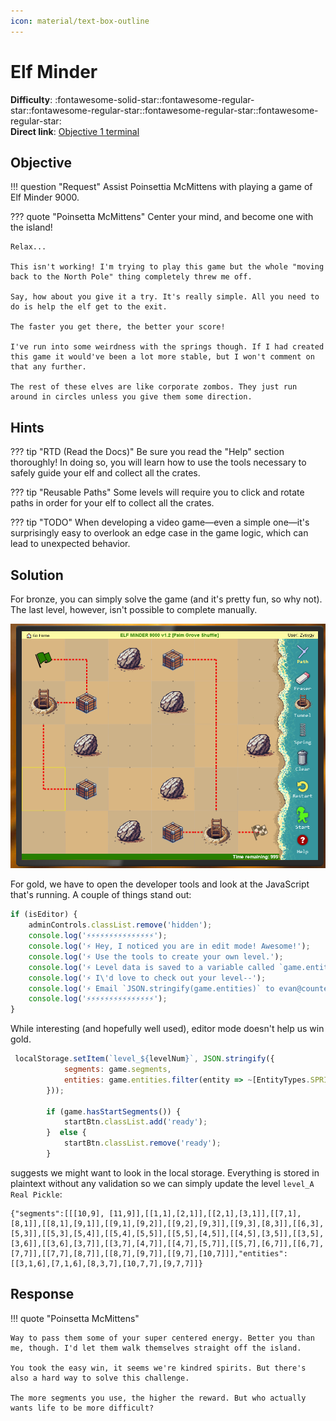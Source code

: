 ```yaml
---
icon: material/text-box-outline
---
```


# Elf Minder

**Difficulty**: :fontawesome-solid-star::fontawesome-regular-star::fontawesome-regular-star::fontawesome-regular-star::fontawesome-regular-star:<br/>
**Direct link**: [Objective 1 terminal](https://.../)

## Objective

!!! question "Request"
    Assist Poinsettia McMittens with playing a game of Elf Minder 9000.

??? quote "Poinsetta McMittens"
    Center your mind, and become one with the island!

    Relax...

    This isn't working! I'm trying to play this game but the whole "moving back to the North Pole" thing completely threw me off.

    Say, how about you give it a try. It's really simple. All you need to do is help the elf get to the exit.

    The faster you get there, the better your score!

    I've run into some weirdness with the springs though. If I had created this game it would've been a lot more stable, but I won't comment on that any further.

    The rest of these elves are like corporate zombos. They just run around in circles unless you give them some direction.

## Hints

??? tip "RTD (Read the Docs)"
    Be sure you read the "Help" section thoroughly! In doing so, you will learn how to use the tools necessary to safely guide your elf and collect all the crates.

??? tip "Reusable Paths"
    Some levels will require you to click and rotate paths in order for your elf to collect all the crates.

??? tip "TODO"
    When developing a video game—even a simple one—it's surprisingly easy to overlook an edge case in the game logic, which can lead to unexpected behavior.

## Solution

For bronze, you can simply solve the game (and it's pretty fun, so why not). The last level, however,
isn't possible to complete manually.

![One level of Elf Minder completed properly](../../img/elf_minder.png)

For gold, we have to open the developer tools and look at the JavaScript that's running. A couple of 
things stand out:
```javascript
if (isEditor) {
    adminControls.classList.remove('hidden');
    console.log('⚡⚡⚡⚡⚡⚡⚡⚡⚡⚡⚡⚡⚡⚡⚡');
    console.log('⚡ Hey, I noticed you are in edit mode! Awesome!');
    console.log('⚡ Use the tools to create your own level.');
    console.log('⚡ Level data is saved to a variable called `game.entities`.');
    console.log('⚡ I\'d love to check out your level--');
    console.log('⚡ Email `JSON.stringify(game.entities)` to evan@counterhack.com');
    console.log('⚡⚡⚡⚡⚡⚡⚡⚡⚡⚡⚡⚡⚡⚡⚡');
}
```

While interesting (and hopefully well used), editor mode doesn't help us win gold.
```javascript
 localStorage.setItem(`level_${levelNum}`, JSON.stringify({
            segments: game.segments,
            entities: game.entities.filter(entity => ~[EntityTypes.SPRING, EntityTypes.PORTAL].indexOf(entity[2])),
        }));

        if (game.hasStartSegments()) {
            startBtn.classList.add('ready');
        }  else {
            startBtn.classList.remove('ready');
        }
```
suggests we might want to look in the local storage.
Everything is stored in plaintext without any validation so we can simply update the level `level_A Real Pickle`:

```
{"segments":[[[10,9], [11,9]],[[1,1],[2,1]],[[2,1],[3,1]],[[7,1],[8,1]],[[8,1],[9,1]],[[9,1],[9,2]],[[9,2],[9,3]],[[9,3],[8,3]],[[6,3],[5,3]],[[5,3],[5,4]],[[5,4],[5,5]],[[5,5],[4,5]],[[4,5],[3,5]],[[3,5],[3,6]],[[3,6],[3,7]],[[3,7],[4,7]],[[4,7],[5,7]],[[5,7],[6,7]],[[6,7],[7,7]],[[7,7],[8,7]],[[8,7],[9,7]],[[9,7],[10,7]]],"entities":[[3,1,6],[7,1,6],[8,3,7],[10,7,7],[9,7,7]]}
```


## Response

!!! quote "Poinsetta McMittens"
        
    Way to pass them some of your super centered energy. Better you than me, though. I'd let them walk themselves straight off the island.

    You took the easy win, it seems we're kindred spirits. But there's also a hard way to solve this challenge.

    The more segments you use, the higher the reward. But who actually wants life to be more difficult?

